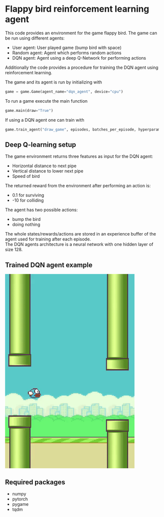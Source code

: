 # Flappy bird reinforcement learning agent
This code provides an environment for the game flappy bird. The game can be run using different agents:
- User agent: User played game (bump bird with space)
- Random agent: Agent which performs random actions
- DQN agent: Agent using a deep Q-Network for performing actions

Additionally the code provides a procedure for training the DQN agent using reinforcement learning.

The game and its agent is run by initializing with
```python
game = game.Game(agent_name="dqn_agent", device="cpu")
```
To run a game execute the main function
```python
game.main(draw="True")
```
If using a DQN agent one can train with
```python
game.train_agent("draw_game", episodes, batches_per_episode, hyperparameters)
```

## Deep Q-learning setup
The game environment returns three features as input for the DQN agent:
- Horizontal distance to next pipe
- Vertical distance to lower next pipe
- Speed of bird

The returned reward from the environment after performing an action is:
- 0.1 for surviving 
- -10 for colliding

The agent has two possible actions:
- bump the bird
- doing nothing

The whole states/rewards/actions are stored in an experience buffer of the agent used for training after each episode.<br />
The DQN agents architecture is a neural network with one hidden layer of size 128.

## Trained DQN agent example
![](https://github.com/Dschobby/flappy_bird_reinforcement_learning/blob/main/animations/flappy_bird_animation.gif)

## Required packages
- numpy
- pytorch
- pygame
- tqdm

